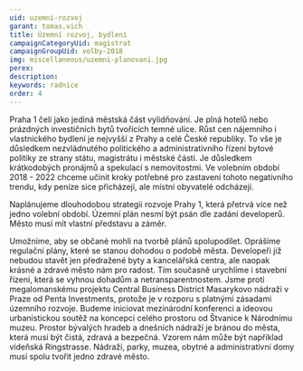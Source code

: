 ```yaml
---
uid: uzemni-rozvoj
garant: tomas.vich
title: Územní rozvoj, bydlení
campaignCategoryUid: magistrat
campaignGroupUid: volby-2018
img: miscellaneous/uzemni-planovani.jpg
perex: 
description: 
keywords: radnice
order: 4
---
```


Praha 1 čelí jako jediná městská část vylidňování. Je plná hotelů nebo prázdných investičních bytů tvořících temné ulice. Růst cen nájemního i vlastnického bydlení je nejvyšší z Prahy a celé České republiky. To vše je důsledkem nezvládnutého politického a administrativního řízení bytové politiky ze strany státu, magistrátu i městské části. Je důsledkem krátkodobých pronájmů a spekulací s nemovitostmi. Ve volebním období 2018 - 2022 chceme učinit kroky potřebné pro zastavení tohoto negativního trendu, kdy peníze sice přicházejí, ale místní obyvatelé odcházejí.

Naplánujeme dlouhodobou strategii rozvoje Prahy 1, která přetrvá více než jedno volební období. Územní plán nesmí být psán dle zadání developerů. Město musí mít vlastní představu a záměr.

Umožníme, aby se občané mohli na tvorbě plánů spolupodílet. Oprášíme regulační plány, které se stanou dohodou o podobě města. Developeři již nebudou stavět jen předražené byty a kancelářská centra, ale naopak krásné a zdravé město nám pro radost. Tím současně urychlíme i stavební řízení, která se vyhnou dohadům a netransparentnostem.
Jsme proti megalomanskému projektu Central Business District Masarykovo nádraží v Praze od Penta Investments, protože je v rozporu s platnými zásadami územního rozvoje. Budeme iniciovat mezinárodní konferenci a ideovou urbanistickou soutěž na koncepci celého prostoru od Štvanice k Národnímu muzeu. Prostor bývalých hradeb a dnešních nádraží je bránou do města, která musí být čistá, zdravá a bezpečná. Vzorem nám může být například vídeňská Ringstrasse. Nádraží, parky, muzea, obytné a administrativní domy musí spolu tvořit jedno zdravé město.
